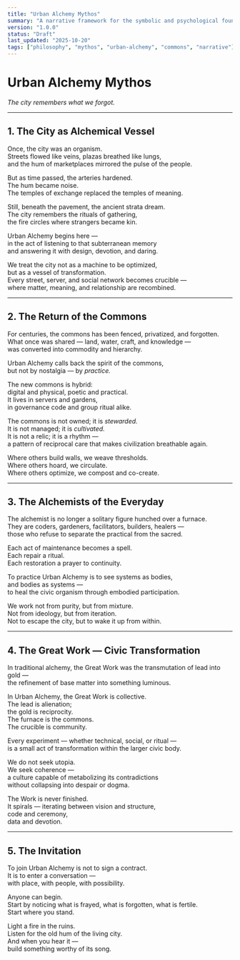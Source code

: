 ```yaml
---
title: "Urban Alchemy Mythos"
summary: "A narrative framework for the symbolic and psychological foundations of Urban Alchemy — the story of the city as vessel, the return of the commons, and the alchemists of the everyday."
version: "1.0.0"
status: "Draft"
last_updated: "2025-10-20"
tags: ["philosophy", "mythos", "urban-alchemy", "commons", "narrative"]
---
```


# Urban Alchemy Mythos  
*The city remembers what we forgot.*

---

## 1. The City as Alchemical Vessel  

Once, the city was an organism.  
Streets flowed like veins, plazas breathed like lungs,  
and the hum of marketplaces mirrored the pulse of the people.  

But as time passed, the arteries hardened.  
The hum became noise.  
The temples of exchange replaced the temples of meaning.  

Still, beneath the pavement, the ancient strata dream.  
The city remembers the rituals of gathering,  
the fire circles where strangers became kin.  

Urban Alchemy begins here —  
in the act of listening to that subterranean memory  
and answering it with design, devotion, and daring.  

We treat the city not as a machine to be optimized,  
but as a vessel of transformation.  
Every street, server, and social network becomes crucible —  
where matter, meaning, and relationship are recombined.  

---

## 2. The Return of the Commons  

For centuries, the commons has been fenced, privatized, and forgotten.  
What once was shared — land, water, craft, and knowledge —  
was converted into commodity and hierarchy.  

Urban Alchemy calls back the spirit of the commons,  
but not by nostalgia — by *practice.*  

The new commons is hybrid:  
digital and physical, poetic and practical.  
It lives in servers and gardens,  
in governance code and group ritual alike.  

The commons is not owned; it is *stewarded.*  
It is not managed; it is *cultivated.*  
It is not a relic; it is a rhythm —  
a pattern of reciprocal care that makes civilization breathable again.  

Where others build walls, we weave thresholds.  
Where others hoard, we circulate.  
Where others optimize, we compost and co-create.  

---

## 3. The Alchemists of the Everyday  

The alchemist is no longer a solitary figure hunched over a furnace.  
They are coders, gardeners, facilitators, builders, healers —  
those who refuse to separate the practical from the sacred.  

Each act of maintenance becomes a spell.  
Each repair a ritual.  
Each restoration a prayer to continuity.  

To practice Urban Alchemy is to see systems as bodies,  
and bodies as systems —  
to heal the civic organism through embodied participation.  

We work not from purity, but from mixture.  
Not from ideology, but from iteration.  
Not to escape the city, but to wake it up from within.  

---

## 4. The Great Work — Civic Transformation  

In traditional alchemy, the Great Work was the transmutation of lead into gold —  
the refinement of base matter into something luminous.  

In Urban Alchemy, the Great Work is collective.  
The lead is alienation;  
the gold is reciprocity.  
The furnace is the commons.  
The crucible is community.  

Every experiment — whether technical, social, or ritual —  
is a small act of transformation within the larger civic body.  

We do not seek utopia.  
We seek coherence —  
a culture capable of metabolizing its contradictions  
without collapsing into despair or dogma.  

The Work is never finished.  
It spirals — iterating between vision and structure,  
code and ceremony,  
data and devotion.  

---

## 5. The Invitation  

To join Urban Alchemy is not to sign a contract.  
It is to enter a conversation —  
with place, with people, with possibility.  

Anyone can begin.  
Start by noticing what is frayed, what is forgotten, what is fertile.  
Start where you stand.  

Light a fire in the ruins.  
Listen for the old hum of the living city.  
And when you hear it —  
build something worthy of its song.  

